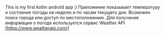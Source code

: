 This is my first kotlin android app :)
Приложение показывает температуру и состояние погоды на неделю и по часам текущего дня.
Возможен поиск города или доступ по местоположению.
Для получения информации о погоде используется сервис Weather API [https://www.weatherapi.com/]